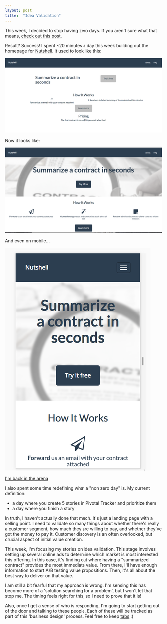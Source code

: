 ```yaml
---
layout: post
title:  "Idea Validation"
---
```


This week, I decided to stop having zero days. If you aren't sure what that means, [check out this post](/2016/02/no-more-zero-days.html).

Result? Success! I spent ~20 minutes a day this week building out the homepage for [Nutshell](https://www.nutshll.co/). It used to look like this:

![](/assets/img/old.png)

Now it looks like:

![](/assets/img/new1.png)

And even on mobile...

![](/assets/img/new2.png)

[I'm back in the arena](https://en.wikipedia.org/wiki/Citizenship_in_a_Republic)

I also spent some time redefining what a "non zero day" is. My current definition:

- a day where you create 5 stories in Pivotal Tracker and prioritize them
- a day where you finish a story


In truth, I haven't actually done that much. It's just a landing page with a selling point. I need to validate so many things about whether there's really a customer segment, how much they are willing to pay, and whether they've got the money to pay it. Customer discovery is an often overlooked, but crucial aspect of initial value creation.

This week, I'm focusing my stories on idea validation. This stage involves setting up several online ads to determine which market is most interested this offering. In this case, it's finding out where having a "summarized contract" provides the most immediate value. From there, I'll have enough information to start A/B testing value propositions. Then, it's all about the best way to deliver on that value.

I am still a bit fearful that my approach is wrong. I'm sensing this has become more of a 'solution searching for a problem', but I won't let that stop me. The timing feels right for this, so I need to prove that it is!

Also, once I get a sense of who is responding, I'm going to start getting out of the door and talking to these people. Each of these will be tracked as part of this 'business design' process. Feel free to keep [tabs](https://www.pivotaltracker.com/n/projects/1545081) :)
